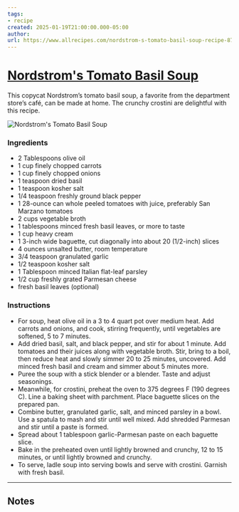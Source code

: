 ```yaml
---
tags: 
- recipe 
created: 2025-01-19T21:00:00.000-05:00
author: 
url: https://www.allrecipes.com/nordstrom-s-tomato-basil-soup-recipe-8769886 
---
```


# [Nordstrom's Tomato Basil Soup](https://www.allrecipes.com/nordstrom-s-tomato-basil-soup-recipe-8769886)

This copycat Nordstrom’s tomato basil soup, a favorite from the department store’s café, can be made at home. The crunchy crostini are delightful with this recipe.

![Nordstrom's Tomato Basil Soup](https://www.allrecipes.com/thmb/cemkEhQz9Hk9mZP8zlL5S2Jlqx8=/1500x0/filters:no_upscale():max_bytes(150000):strip_icc()/nordstrom-s-tomato-basil-soup-recipe-8769886Christina4x3-c1f98408759c4de5b28f9172a95dc0cd.jpg)

### Ingredients

- 2 Tablespoons olive oil
- 1 cup finely chopped carrots
- 1 cup finely chopped onions
- 1 teaspoon dried basil
- 1 teaspoon kosher salt
- 1/4 teaspoon freshly ground black pepper
- 1 28-ounce can whole peeled tomatoes with juice, preferably San Marzano tomatoes
- 2 cups vegetable broth
- 1 tablespoons minced fresh basil leaves, or more to taste
- 1 cup heavy cream
- 1 3-inch wide baguette, cut diagonally into about 20 (1/2-inch) slices
- 4 ounces unsalted butter, room temperature
- 3/4 teaspoon granulated garlic
- 1/2 teaspoon kosher salt
- 1 Tablespoon minced Italian flat-leaf parsley
- 1/2 cup freshly grated Parmesan cheese
- fresh basil leaves (optional)

### Instructions

- For soup, heat olive oil in a 3 to 4 quart pot over medium heat. Add carrots and onions, and cook, stirring frequently, until vegetables are softened, 5 to 7 minutes.
- Add dried basil, salt, and black pepper, and stir for about 1 minute. Add tomatoes and their juices along with vegetable broth. Stir, bring to a boil, then reduce heat and slowly simmer 20 to 25 minutes, uncovered. Add minced fresh basil and cream and simmer about 5 minutes more.
- Puree the soup with a stick blender or a blender. Taste and adjust seasonings.
- Meanwhile, for crostini, preheat the oven to 375 degrees F (190 degrees C). Line a baking sheet with parchment. Place baguette slices on the prepared pan.
- Combine butter, granulated garlic, salt, and minced parsley in a bowl. Use a spatula to mash and stir until well mixed. Add shredded Parmesan and stir until a paste is formed.
- Spread about 1 tablespoon garlic-Parmesan paste on each baguette slice.
- Bake in the preheated oven until lightly browned and crunchy, 12 to 15 minutes, or until lightly browned and crunchy.
- To serve, ladle soup into serving bowls and serve with crostini. Garnish with fresh basil.

-----

## Notes
